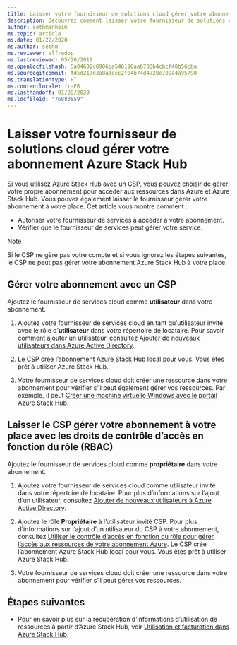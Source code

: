 ```yaml
---
title: Laisser votre fournisseur de solutions cloud gérer votre abonnement Azure Stack Hub
description: Découvrez comment laisser votre fournisseur de solutions cloud (CSP) gérer votre abonnement Azure Stack Hub à votre place.
author: sethmanheim
ms.topic: article
ms.date: 01/22/2020
ms.author: sethm
ms.reviewer: alfredop
ms.lastreviewed: 05/20/2019
ms.openlocfilehash: 5a04602c8906ba546190aa6783b4cbcf40b56cba
ms.sourcegitcommit: fd5d217d3a8adeec2f04b74d4728e709a4a95790
ms.translationtype: HT
ms.contentlocale: fr-FR
ms.lasthandoff: 01/29/2020
ms.locfileid: "76883859"
---
```

# <a name="let-your-cloud-solution-provider-manage-your-azure-stack-hub-subscription"></a>Laisser votre fournisseur de solutions cloud gérer votre abonnement Azure Stack Hub

Si vous utilisez Azure Stack Hub avec un CSP, vous pouvez choisir de gérer votre propre abonnement pour accéder aux ressources dans Azure et Azure Stack Hub. Vous pouvez également laisser le fournisseur gérer votre abonnement à votre place. Cet article vous montre comment :

* Autoriser votre fournisseur de services à accéder à votre abonnement.
* Vérifier que le fournisseur de services peut gérer votre service.

> [!NOTE]
> Si le CSP ne gère pas votre compte et si vous ignorez les étapes suivantes, le CSP ne peut pas gérer votre abonnement Azure Stack Hub à votre place.

## <a name="manage-your-subscription-with-a-csp"></a>Gérer votre abonnement avec un CSP

Ajoutez le fournisseur de services cloud comme **utilisateur** dans votre abonnement.

1. Ajoutez votre fournisseur de services cloud en tant qu’utilisateur invité avec le rôle d’**utilisateur** dans votre répertoire de locataire. Pour savoir comment ajouter un utilisateur, consultez [Ajouter de nouveaux utilisateurs dans Azure Active Directory](/azure/active-directory/add-users-azure-active-directory).

2. Le CSP crée l’abonnement Azure Stack Hub local pour vous. Vous êtes prêt à utiliser Azure Stack Hub.

3. Votre fournisseur de services cloud doit créer une ressource dans votre abonnement pour vérifier s’il peut également gérer vos ressources. Par exemple, il peut [Créer une machine virtuelle Windows avec le portail Azure Stack Hub](azure-stack-quick-windows-portal.md).

## <a name="let-the-csp-manage-your-subscription-using-rbac-rights"></a>Laisser le CSP gérer votre abonnement à votre place avec les droits de contrôle d’accès en fonction du rôle (RBAC)

Ajoutez le fournisseur de services cloud comme **propriétaire** dans votre abonnement.

1. Ajoutez votre fournisseur de services cloud comme utilisateur invité dans votre répertoire de locataire. Pour plus d’informations sur l’ajout d’un utilisateur, consultez [Ajouter de nouveaux utilisateurs à Azure Active Directory](/azure/active-directory/add-users-azure-active-directory).

2. Ajoutez le rôle **Propriétaire** à l’utilisateur invité CSP. Pour plus d’informations sur l’ajout d’un utilisateur du CSP à votre abonnement, consultez [Utiliser le contrôle d’accès en fonction du rôle pour gérer l’accès aux ressources de votre abonnement Azure](/azure/role-based-access-control/role-assignments-portal). Le CSP crée l’abonnement Azure Stack Hub local pour vous. Vous êtes prêt à utiliser Azure Stack Hub.
3. Votre fournisseur de services cloud doit créer une ressource dans votre abonnement pour vérifier s’il peut gérer vos ressources.

## <a name="next-steps"></a>Étapes suivantes

* Pour en savoir plus sur la récupération d’informations d’utilisation de ressources à partir d’Azure Stack Hub, voir [Utilisation et facturation dans Azure Stack Hub](../operator/azure-stack-billing-and-chargeback.md).
